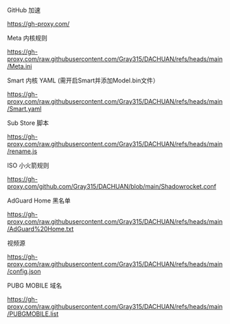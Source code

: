 GitHub 加速

https://gh-proxy.com/

Meta 内核规则

https://gh-proxy.com/raw.githubusercontent.com/Gray315/DACHUAN/refs/heads/main/Meta.ini

Smart 内核 YAML (需开启Smart并添加Model.bin文件）

https://gh-proxy.com/raw.githubusercontent.com/Gray315/DACHUAN/refs/heads/main/Smart.yaml

Sub Store 脚本

https://gh-proxy.com/raw.githubusercontent.com/Gray315/DACHUAN/refs/heads/main/rename.js

ISO 小火箭规则

https://gh-proxy.com/github.com/Gray315/DACHUAN/blob/main/Shadowrocket.conf

AdGuard Home 黑名单

https://gh-proxy.com/raw.githubusercontent.com/Gray315/DACHUAN/refs/heads/main/AdGuard%20Home.txt


视频源

https://gh-proxy.com/raw.githubusercontent.com/Gray315/DACHUAN/refs/heads/main/config.json

PUBG MOBILE 域名

https://gh-proxy.com/raw.githubusercontent.com/Gray315/DACHUAN/refs/heads/main/PUBGMOBILE.list
